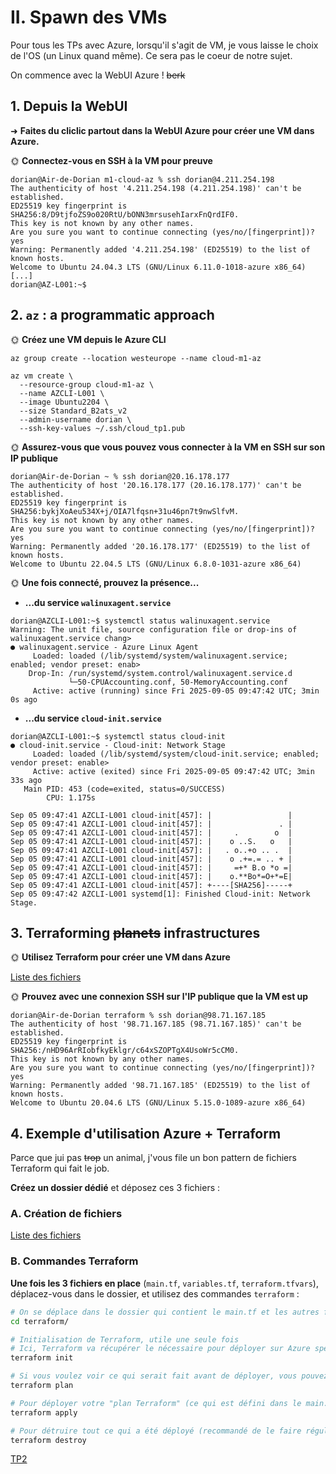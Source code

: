 # II. Spawn des VMs

Pour tous les TPs avec Azure, lorsqu'il s'agit de VM, je vous laisse le choix de l'OS (un Linux quand même). Ce sera pas le coeur de notre sujet.

On commence avec la WebUI Azure ! ~~berk~~

## 1. Depuis la WebUI

➜ **Faites du cliclic partout dans la WebUI Azure pour créer une VM dans Azure.**

🌞 **Connectez-vous en SSH à la VM pour preuve**

```
dorian@Air-de-Dorian m1-cloud-az % ssh dorian@4.211.254.198
The authenticity of host '4.211.254.198 (4.211.254.198)' can't be established.
ED25519 key fingerprint is SHA256:8/D9tjfoZS9o020RtU/bONN3mrsusehIarxFnQrdIF0.
This key is not known by any other names.
Are you sure you want to continue connecting (yes/no/[fingerprint])? yes
Warning: Permanently added '4.211.254.198' (ED25519) to the list of known hosts.
Welcome to Ubuntu 24.04.3 LTS (GNU/Linux 6.11.0-1018-azure x86_64)
[...]
dorian@AZ-L001:~$ 
```

## 2. `az` : a programmatic approach

🌞 **Créez une VM depuis le Azure CLI**

```
az group create --location westeurope --name cloud-m1-az
```

```
az vm create \
  --resource-group cloud-m1-az \
  --name AZCLI-L001 \
  --image Ubuntu2204 \
  --size Standard_B2ats_v2
  --admin-username dorian \
  --ssh-key-values ~/.ssh/cloud_tp1.pub
```

🌞 **Assurez-vous que vous pouvez vous connecter à la VM en SSH sur son IP publique**

```
dorian@Air-de-Dorian ~ % ssh dorian@20.16.178.177
The authenticity of host '20.16.178.177 (20.16.178.177)' can't be established.
ED25519 key fingerprint is SHA256:bykjXoAeu534X+j/OIA7lfqsn+31u46pn7t9nwSlfvM.
This key is not known by any other names.
Are you sure you want to continue connecting (yes/no/[fingerprint])? yes
Warning: Permanently added '20.16.178.177' (ED25519) to the list of known hosts.
Welcome to Ubuntu 22.04.5 LTS (GNU/Linux 6.8.0-1031-azure x86_64)
```

🌞 **Une fois connecté, prouvez la présence...**

- **...du service `walinuxagent.service`**

```
dorian@AZCLI-L001:~$ systemctl status walinuxagent.service
Warning: The unit file, source configuration file or drop-ins of walinuxagent.service chang>
● walinuxagent.service - Azure Linux Agent
     Loaded: loaded (/lib/systemd/system/walinuxagent.service; enabled; vendor preset: enab>
    Drop-In: /run/systemd/system.control/walinuxagent.service.d
             └─50-CPUAccounting.conf, 50-MemoryAccounting.conf
     Active: active (running) since Fri 2025-09-05 09:47:42 UTC; 3min 0s ago
```

- **...du service `cloud-init.service`**

```
dorian@AZCLI-L001:~$ systemctl status cloud-init
● cloud-init.service - Cloud-init: Network Stage
     Loaded: loaded (/lib/systemd/system/cloud-init.service; enabled; vendor preset: enable>
     Active: active (exited) since Fri 2025-09-05 09:47:42 UTC; 3min 33s ago
   Main PID: 453 (code=exited, status=0/SUCCESS)
        CPU: 1.175s

Sep 05 09:47:41 AZCLI-L001 cloud-init[457]: |                 |
Sep 05 09:47:41 AZCLI-L001 cloud-init[457]: |               . |
Sep 05 09:47:41 AZCLI-L001 cloud-init[457]: |     .        o  |
Sep 05 09:47:41 AZCLI-L001 cloud-init[457]: |    o ..S.   o   |
Sep 05 09:47:41 AZCLI-L001 cloud-init[457]: |   . o..+o .. .  |
Sep 05 09:47:41 AZCLI-L001 cloud-init[457]: |    o .+=.= .. + |
Sep 05 09:47:41 AZCLI-L001 cloud-init[457]: |     =+* B.o *o =|
Sep 05 09:47:41 AZCLI-L001 cloud-init[457]: |    o.**Bo*=O+*=E|
Sep 05 09:47:41 AZCLI-L001 cloud-init[457]: +----[SHA256]-----+
Sep 05 09:47:42 AZCLI-L001 systemd[1]: Finished Cloud-init: Network Stage.
```

## 3. Terraforming ~~planets~~ infrastructures

🌞 **Utilisez Terraform pour créer une VM dans Azure**

[Liste des fichiers](./files/)

🌞 **Prouvez avec une connexion SSH sur l'IP publique que la VM est up**

```
dorian@Air-de-Dorian terraform % ssh dorian@98.71.167.185 
The authenticity of host '98.71.167.185 (98.71.167.185)' can't be established.
ED25519 key fingerprint is SHA256:/nHD96ArRIobfkyEklgr/c64xSZOPTgX4UsoWr5cCM0.
This key is not known by any other names.
Are you sure you want to continue connecting (yes/no/[fingerprint])? yes
Warning: Permanently added '98.71.167.185' (ED25519) to the list of known hosts.
Welcome to Ubuntu 20.04.6 LTS (GNU/Linux 5.15.0-1089-azure x86_64)
```

## 4. Exemple d'utilisation Azure + Terraform

Parce que jui pas ~~trop~~ un animal, j'vous file un bon pattern de fichiers Terraform qui fait le job.

**Créez un dossier dédié** et déposez ces 3 fichiers :

### A. Création de fichiers

[Liste des fichiers](./files/)

### B. Commandes Terraform

**Une fois les 3 fichiers en place** (`main.tf`, `variables.tf`, `terraform.tfvars`), déplacez-vous dans le dossier, et utilisez des commandes `terraform` :

```bash
# On se déplace dans le dossier qui contient le main.tf et les autres fichiers
cd terraform/

# Initialisation de Terraform, utile une seule fois
# Ici, Terraform va récupérer le nécessaire pour déployer sur Azure spécifiquement
terraform init

# Si vous voulez voir ce qui serait fait avant de déployer, vous pouvez :
terraform plan

# Pour déployer votre "plan Terraform" (ce qui est défini dans le main.tf)
terraform apply

# Pour détruire tout ce qui a été déployé (recommandé de le faire régulièrement pour déployer depuis zéro)
terraform destroy
```

[TP2](../2/part1.md)